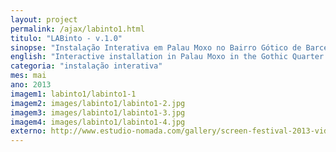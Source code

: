 ```yaml
---
layout: project
permalink: /ajax/labinto1.html
titulo: "LABinto - v.1.0"
sinopse: "Instalação Interativa em Palau Moxo no Bairro Gótico de Barcelona durante o Screen Festival/Loop Fair. O interator utiliza uma lanterna para revelar as imagens projetadas na parede."
english: "Interactive installation in Palau Moxo in the Gothic Quarter of Barcelona during the Screen Festival / Loop Fair. The interator uses a flashlight to reveal the images projected on the wall."
categoria: "instalação interativa"
mes: mai
ano: 2013
imagem1: labinto1/labinto1-1
imagem2: images/labinto1/labinto1-2.jpg
imagem3: images/labinto1/labinto1-3.jpg
imagem4: images/labinto1/labinto1-4.jpg
externo: http://www.estudio-nomada.com/gallery/screen-festival-2013-video-art-route-gotico
---
```

